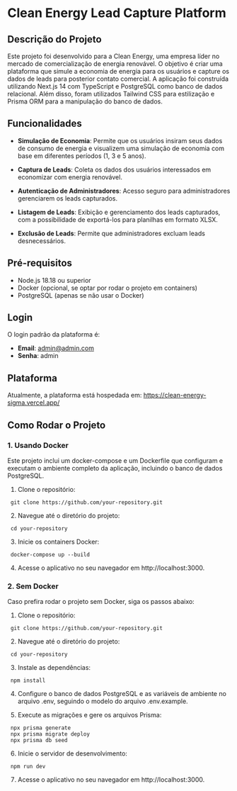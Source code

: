 # Clean Energy Lead Capture Platform
## Descrição do Projeto

Este projeto foi desenvolvido para a Clean Energy, uma empresa líder no mercado de comercialização de energia
renovável. O objetivo é criar uma plataforma que simule a economia de energia para os usuários e capture os dados de
leads para posterior contato comercial. A aplicação foi construída utilizando Next.js 14 com TypeScript e PostgreSQL
como banco de dados relacional. Além disso, foram utilizados Tailwind CSS para estilização e Prisma ORM para a
manipulação do banco de dados.
## Funcionalidades

- **Simulação de Economia**: Permite que os usuários insiram seus dados de consumo de energia e visualizem uma
simulação de economia com base em diferentes períodos (1, 3 e 5 anos).

- **Captura de Leads**: Coleta os dados dos usuários interessados em economizar com energia renovável.
  
- **Autenticação de Administradores**: Acesso seguro para administradores gerenciarem os leads capturados.
  
- **Listagem de Leads**: Exibição e gerenciamento dos leads capturados, com a possibilidade de exportá-los para
planilhas em formato XLSX.

- **Exclusão de Leads**: Permite que administradores excluam leads desnecessários.

## Pré-requisitos
- Node.js 18.18 ou superior
- Docker (opcional, se optar por rodar o projeto em containers)
- PostgreSQL (apenas se não usar o Docker)

## Login

O login padrão da plataforma é:
- **Email**: admin@admin.com
- **Senha**: admin

## Plataforma
Atualmente, a plataforma está hospedada em: https://clean-energy-sigma.vercel.app/
  
## Como Rodar o Projeto

### 1. Usando Docker

Este projeto inclui um docker-compose e um Dockerfile que configuram e executam o ambiente completo da aplicação,
incluindo o banco de dados PostgreSQL.

1. Clone o repositório:
```
 git clone https://github.com/your-repository.git
 ```

2. Navegue até o diretório do projeto:
```
 cd your-repository
```

3. Inicie os containers Docker:
```
 docker-compose up --build
```

4. Acesse o aplicativo no seu navegador em http://localhost:3000.
   
### 2. Sem Docker

Caso prefira rodar o projeto sem Docker, siga os passos abaixo:
1. Clone o repositório:
```
 git clone https://github.com/your-repository.git
```

2. Navegue até o diretório do projeto:
```
 cd your-repository
```

3. Instale as dependências:
```
 npm install
```

4. Configure o banco de dados PostgreSQL e as variáveis de ambiente no arquivo .env, seguindo o modelo do arquivo .env.example.
   
5. Execute as migrações e gere os arquivos Prisma:
```
 npx prisma generate
 npx prisma migrate deploy
 npx prisma db seed
```

6. Inicie o servidor de desenvolvimento:
```
 npm run dev
```
7. Acesse o aplicativo no seu navegador em http://localhost:3000.


